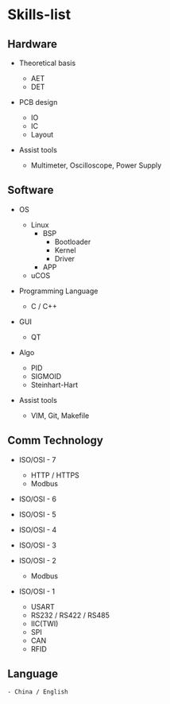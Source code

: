 # Skills-list

## Hardware
- Theoretical basis
	- AET
	- DET

- PCB design
	- IO
	- IC
	- Layout

- Assist tools
	- Multimeter, Oscilloscope, Power Supply

## Software
- OS
	- Linux
		- BSP
			- Bootloader
			- Kernel
			- Driver
		- APP
	- uCOS
	
- Programming Language
	- C / C++

- GUI
	- QT

- Algo
	- PID
	- SIGMOID
	- Steinhart-Hart

- Assist tools
	- VIM, Git, Makefile

## Comm Technology
- ISO/OSI - 7
	- HTTP / HTTPS
	- Modbus

- ISO/OSI - 6

- ISO/OSI - 5

- ISO/OSI - 4

- ISO/OSI - 3

- ISO/OSI - 2
	- Modbus

- ISO/OSI - 1
	- USART
	- RS232 / RS422 / RS485
	- IIC(TWI)
	- SPI
	- CAN
	- RFID

## Language
	- China / English
